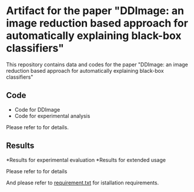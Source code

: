 # Artifact for the paper "DDImage: an image reduction based approach for automatically explaining black-box classifiers" 

This repository contains data and codes for the paper "DDImage: an image reduction based approach for automatically explaining black-box classifiers"

## Code 

* Code for DDImage
* Code for experimental analysis
  
Please refer to for details.

## Results

*Results for experimental evaluation
*Results for extended usage

Please refer to for details

And please refer to [requirement.txt](requirement.txt) for istallation requirements.
